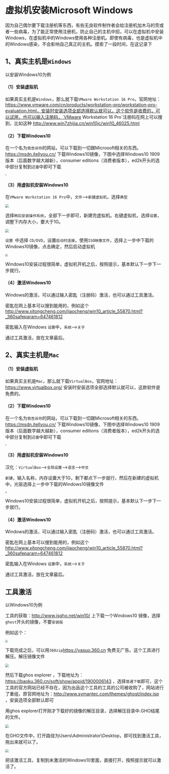 # 虚拟机安装Microsoft Windows

因为自己偶尔要下载注册机等东西，有些无良软件制作者会给注册机加木马的壳或者一些病毒，为了能正常使用注册机，防止自己的主机中招，可以在虚拟机中安装Windows，在虚拟机中的Windows使用各种注册机。即使有病毒，也是虚拟机中的Windows感染，不会影响自己真正的主机。摸索了一段时间，在这记录下

## 1、真实主机是`Windows`

以安装Windows10为例

#### （1）安装虚拟机

如果真实主机是`Windows`，那么就下载`VMware Workstation 16 Pro`，官网地址：https://www.vmware.com/cn/products/workstation-pro/workstation-pro-evaluation.html，安装时安装选项全部选择默认就可以，这个软件是收费的，可以试用，也可以输入注册码，`VMware Workstation 16 Pro`注册码在网上可以搜到，比如这种 http://www.win7zhijia.cn/win10jc/win10_46025.html

#### （2）下载Windows10

在一个名为`我告诉你`的网站，可以下载到一切跟Microsoft相关的东西。https://msdn.itellyou.cn/  下载Windows10镜像，下图中选择Windows10 1909版本（后面数字越大越新），consumer editions（消费者版本），ed2k开头的选中部分复制到`迅雷`中即可下载

<img src="https://raw.githubusercontent.com/yinzhipeng123/Picture_Bed/main/202204130024593.png" style="zoom: 25%;" />

#### （3）用虚拟机安装Windows10

在`VMware Workstation 16 Pro`中，`文件`-->`新建虚拟机`，选择`典型`

<img src="https://raw.githubusercontent.com/yinzhipeng123/Picture_Bed/main/202204130038851.png" style="zoom:67%;" />

选择`稍后安装操作系统`，全部下一步即可，新建完虚拟机。右键虚拟机，选择`设置`，调整下内存大小，要大于1G。

<img src="https://raw.githubusercontent.com/yinzhipeng123/Picture_Bed/main/202204130040298.png" style="zoom: 67%;" />

`设置 `中选择 `CD/DVD`，设置`启动时连接`，使用`ISO映像文件`，选择上一步中下载的Windows10镜像，点击确定，然后启动虚拟机

<img src="https://raw.githubusercontent.com/yinzhipeng123/Picture_Bed/main/202204130043838.png" style="zoom: 50%;" />

Windows10安装过程很简单，虚拟机开机之后，按照提示，基本默认下一步下一步就行。

#### （4）激活Windows10

Windows的激活，可以通过输入密匙（注册码）激活，也可以通过工具激活。

密匙在网上基本可以搜到能用的，例如这个  http://www.xitongcheng.com/jiaocheng/win10_article_55870.html?_360safeparam=647461812

密匙输入在Windows `设置`中，`系统`-->`关于`

通过工具激活，放在文章最后。

## 2、真实主机是`Mac`

#### （1）安装虚拟机

如果真实主机是`Mac`，那么就下载`VirtualBox`，官网地址：https://www.virtualbox.org/    安装时安装选项全部选择默认就可以，这款软件是免费的。

#### （2）下载Windows10

在一个名为`我告诉你`的网站，可以下载到一切跟Microsoft相关的东西。https://msdn.itellyou.cn/  下载Windows10镜像，下图中选择Windows10 1909版本（后面数字越大越新），consumer editions（消费者版本），ed2k开头的选中部分复制到`迅雷`中即可下载

<img src="https://raw.githubusercontent.com/yinzhipeng123/Picture_Bed/main/202204130024593.png" style="zoom: 25%;" />

#### （3）用虚拟机安装Windows10

汉化：`VirtualBox`-->`全局设置`-->`语言`-->`中文`

`新建`，输入名称，内存设置大于1G，剩下都点下一步就行，然后在新建的虚拟机中，光驱选择上一步中下载的Windows10镜像文件

<img src="https://raw.githubusercontent.com/yinzhipeng123/Picture_Bed/main/202204130101897.png" style="zoom: 33%;" />

Windows10安装过程很简单，虚拟机开机之后，按照提示，基本默认下一步下一步就行。

#### （4）激活Windows10

Windows的激活，可以通过输入密匙（注册码）激活，也可以通过工具激活。

密匙在网上基本可以搜到能用的，例如这个  http://www.xitongcheng.com/jiaocheng/win10_article_55870.html?_360safeparam=647461812

密匙输入在Windows `设置`中，`系统`-->`关于`

通过工具激活，放在文章最后。

## 工具激活

以Windows10为例

工具的获取：http://www.jsgho.net/win10/  上下载一个Windows10 镜像，选择`ghost`开头的镜像，不要`安装版`

例如这个：

<img src="https://raw.githubusercontent.com/yinzhipeng123/Picture_Bed/main/202204130112411.png" style="zoom:50%;" />

下载完成之后，可以用`360zip`https://yasuo.360.cn 免费无广告。这个工具进行解压。解压镜像文件

<img src="https://raw.githubusercontent.com/yinzhipeng123/Picture_Bed/main/202204130113379.png" style="zoom: 67%;" />

然后下载ghos explorer ，下载地址为： https://baoku.360.cn/soft/show/appid/1900006143 ，选择`普通下载`即可，这个工具的官方网站已经不存在，因为出品这个工具的工具的公司被收购了，网站进行了重组，原官网地址为：http://www.symantec.com/themes/ghost/index.jsp     ，安装选项全部默认即可

用ghos explorer打开刚才下载好的镜像的解压目录，选择解压目录中.GHO结尾的文件。

<img src="https://raw.githubusercontent.com/yinzhipeng123/Picture_Bed/main/202204130118155.png" style="zoom: 67%;" />

在GHO文件中，打开路径为Users\Administrator\Desktop，即可找到激活工具，拖出来就可以了。

<img src="https://raw.githubusercontent.com/yinzhipeng123/Picture_Bed/main/202204130121686.png" style="zoom: 67%;" />

把该激活工具，复制到未激活的Windows10里面，直接打开，按照提示就可以激活了。